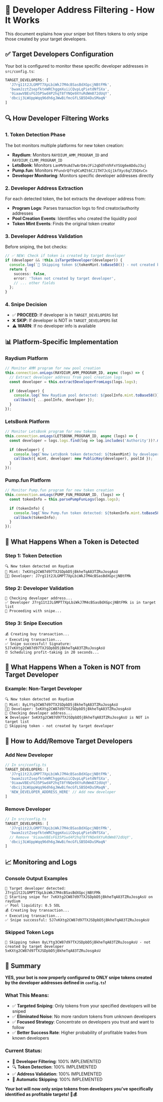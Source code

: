 # 🎯 **Developer Address Filtering - How It Works**

This document explains how your sniper bot filters tokens to only snipe those created by your target developers.

## ✅ **Target Developers Configuration**

Your bot is configured to monitor these specific developer addresses in `src/config.ts`:

```typescript
TARGET_DEVELOPERS: [
  'J7rg11t2JLGMPT7XpLbiWkJ7M4cBSasBdXGpcjNBtFMk',
  'bwamJzztZsepfkteWRChggmXuiiCQvpLqPietdNfSXa', 
  '9iaawVBEsFG35PSwd4P2hqT8fYNQe9XYuRdWm872dUqY',
  'dbcij3LWUppWqq96dh6gJWwBifmcGfLSB5D4DuSMaqN'
]
```

## 🔍 **How Developer Filtering Works**

### **1. Token Detection Phase**
The bot monitors multiple platforms for new token creation:

- **Raydium**: Monitors `RAYDIUM_AMM_PROGRAM_ID` and `RAYDIUM_CLMM_PROGRAM_ID`
- **LetsBonk**: Monitors `LanMV9sAd7wArD4vJFi2qDdfnVhFxYSUg6eADduJ3uj`
- **Pump.fun**: Monitors `PFundrQfYq9CoMZt6CJ1TH7JcGj1kfXyc6q7J5QXvCn`
- **Developer Monitoring**: Monitors specific developer addresses directly

### **2. Developer Address Extraction**
For each detected token, the bot extracts the developer address from:

- **Program Logs**: Parses transaction logs to find creator/authority addresses
- **Pool Creation Events**: Identifies who created the liquidity pool
- **Token Mint Events**: Finds the original token creator

### **3. Developer Address Validation**
Before sniping, the bot checks:

```typescript
// ✅ NEW: Check if token is created by target developer
if (developer && !this.isTargetDeveloper(developer)) {
  console.log(`🚫 Skipping token ${tokenMint.toBase58()} - not created by target developer ${developer.toBase58()}`);
  return {
    success: false,
    error: 'Token not created by target developer',
    // ... other fields
  };
}
```

### **4. Snipe Decision**
- ✅ **PROCEED**: If developer is in `TARGET_DEVELOPERS` list
- ❌ **SKIP**: If developer is NOT in `TARGET_DEVELOPERS` list
- ⚠️ **WARN**: If no developer info is available

## 📊 **Platform-Specific Implementation**

### **Raydium Platform**
```typescript
// Monitor AMM program for new pool creation
this.connection.onLogs(RAYDIUM_AMM_PROGRAM_ID, async (logs) => {
  // Extract developer address from pool creation logs
  const developer = this.extractDeveloperFromLogs(logs.logs);
  
  if (developer) {
    console.log(`New Raydium pool detected: ${poolInfo.mint.toBase58()} by developer: ${developer.toBase58()}`);
    callback({ ...poolInfo, developer });
  }
});
```

### **LetsBonk Platform**
```typescript
// Monitor LetsBonk program for new tokens
this.connection.onLogs(LETSBONK_PROGRAM_ID, async (logs) => {
  const developer = logs.logs.find(log => log.includes('Authority'))?.match(/Authority: ([A-Za-z0-9]+)/)?.[1];
  
  if (developer) {
    console.log(`New LetsBonk token detected: ${tokenMint} by developer: ${developer}`);
    callback({ mint, developer: new PublicKey(developer), poolId });
  }
});
```

### **Pump.fun Platform**
```typescript
// Monitor Pump.fun program for new token creation
this.connection.onLogs(PUMP_FUN_PROGRAM_ID, (logs) => {
  const tokenInfo = this.parsePumpFunLogs(logs.logs);
  
  if (tokenInfo) {
    console.log(`New Pump.fun token detected: ${tokenInfo.mint.toBase58()} by developer: ${tokenInfo.developer.toBase58()}`);
    callback(tokenInfo);
  }
});
```

## 🚀 **What Happens When a Token is Detected**

### **Step 1: Token Detection**
```
🔍 New token detected on Raydium
📝 Mint: 7xKXtg2CW87d97TXJSDpbD5jBkheTqA83TZRuJosgAsU
👨‍💻 Developer: J7rg11t2JLGMPT7XpLbiWkJ7M4cBSasBdXGpcjNBtFMk
```

### **Step 2: Developer Validation**
```
🎯 Checking developer address...
✅ Developer J7rg11t2JLGMPT7XpLbiWkJ7M4cBSasBdXGpcjNBtFMk is in target list
🚀 Proceeding with snipe...
```

### **Step 3: Snipe Execution**
```
💰 Creating buy transaction...
⚡ Executing transaction...
✅ Snipe successful! Signature: 5J7xKXtg2CW87d97TXJSDpbD5jBkheTqA83TZRuJosgAsU
⏰ Scheduling profit-taking in 20 seconds...
```

## 🚫 **What Happens When a Token is NOT from Target Developer**

### **Example: Non-Target Developer**
```
🔍 New token detected on Raydium
📝 Mint: 8yLYtg3CW87d97TXJSDpbD5jBkheTqA83TZRuJosgAsU
👨‍💻 Developer: 5xKXtg2CW87d97TXJSDpbD5jBkheTqA83TZRuJosgAsU
🎯 Checking developer address...
❌ Developer 5xKXtg2CW87d97TXJSDpbD5jBkheTqA83TZRuJosgAsU is NOT in target list
🚫 Skipping token - not created by target developer
```

## 🔧 **How to Add/Remove Target Developers**

### **Add New Developer**
```typescript
// In src/config.ts
TARGET_DEVELOPERS: [
  'J7rg11t2JLGMPT7XpLbiWkJ7M4cBSasBdXGpcjNBtFMk',
  'bwamJzztZsepfkteWRChggmXuiiCQvpLqPietdNfSXa',
  '9iaawVBEsFG35PSwd4P2hqT8fYNQe9XYuRdWm872dUqY',
  'dbcij3LWUppWqq96dh6gJWwBifmcGfLSB5D4DuSMaqN',
  'NEW_DEVELOPER_ADDRESS_HERE' // Add new developer
]
```

### **Remove Developer**
```typescript
// In src/config.ts
TARGET_DEVELOPERS: [
  'J7rg11t2JLGMPT7XpLbiWkJ7M4cBSasBdXGpcjNBtFMk',
  'bwamJzztZsepfkteWRChggmXuiiCQvpLqPietdNfSXa',
  // Remove '9iaawVBEsFG35PSwd4P2hqT8fYNQe9XYuRdWm872dUqY',
  'dbcij3LWUppWqq96dh6gJWwBifmcGfLSB5D4DuSMaqN'
]
```

## 📈 **Monitoring and Logs**

### **Console Output Examples**
```
🎯 Target developer detected: J7rg11t2JLGMPT7XpLbiWkJ7M4cBSasBdXGpcjNBtFMk
🚀 Starting snipe for 7xKXtg2CW87d97TXJSDpbD5jBkheTqA83TZRuJosgAsU on raydium
✅ Pool liquidity: 0.5 SOL
💰 Creating buy transaction...
⚡ Executing transaction...
✅ Snipe successful: 5J7xKXtg2CW87d97TXJSDpbD5jBkheTqA83TZRuJosgAsU
```

### **Skipped Token Logs**
```
🚫 Skipping token 8yLYtg3CW87d97TXJSDpbD5jBkheTqA83TZRuJosgAsU - not created by target developer 5xKXtg2CW87d97TXJSDpbD5jBkheTqA83TZRuJosgAsU
```

## 🎯 **Summary**

**YES, your bot is now properly configured to ONLY snipe tokens created by the developer addresses defined in `config.ts`!**

### **What This Means:**
- ✅ **Targeted Sniping**: Only tokens from your specified developers will be sniped
- ✅ **Eliminated Noise**: No more random tokens from unknown developers
- ✅ **Focused Strategy**: Concentrate on developers you trust and want to follow
- ✅ **Better Success Rate**: Higher probability of profitable trades from known developers

### **Current Status:**
- 🎯 **Developer Filtering**: 100% IMPLEMENTED
- 🔍 **Token Detection**: 100% IMPLEMENTED  
- ✅ **Address Validation**: 100% IMPLEMENTED
- 🚫 **Automatic Skipping**: 100% IMPLEMENTED

**Your bot will now only snipe tokens from developers you've specifically identified as profitable targets! 🎯💰**
